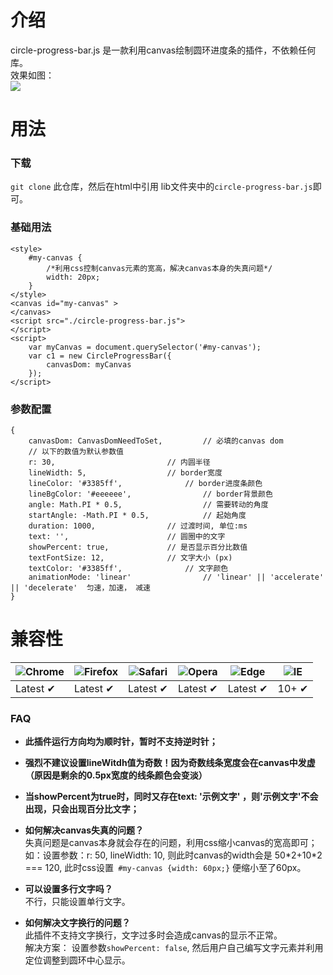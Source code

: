 # 介绍
circle-progress-bar.js 是一款利用canvas绘制圆环进度条的插件，不依赖任何库。    
效果如图：   
![](http://owbd0ue91.bkt.clouddn.com/aabc.gif)
# 用法
### 下载
`git clone` 此仓库，然后在html中引用 lib文件夹中的`circle-progress-bar.js`即可。
### 基础用法
```
<style>
	#my-canvas {
		/*利用css控制canvas元素的宽高，解决canvas本身的失真问题*/
		width: 20px; 
	}
</style>
<canvas id="my-canvas" > 
</canvas>
<script src="./circle-progress-bar.js">
</script>
<script>
	var myCanvas = document.querySelector('#my-canvas');
	var c1 = new CircleProgressBar({
		canvasDom: myCanvas
	});
</script>
```
### 参数配置

```
{
	canvasDom: CanvasDomNeedToSet, 		   // 必填的canvas dom 
	// 以下的数值为默认参数值
	r: 30,				           // 内圆半径
	lineWidth: 5, 				   // border宽度
	lineColor: '#3385ff', 		   	   // border进度条颜色
	lineBgColor: '#eeeeee',        		   // border背景颜色
	angle: Math.PI * 0.5,          		   // 需要转动的角度
	startAngle: -Math.PI * 0.5,    		   // 起始角度
	duration: 1000,				   // 过渡时间, 单位:ms
	text: '',    				   // 圆圈中的文字
	showPercent: true, 			   // 是否显示百分比数值
	textFontSize: 12, 			   // 文字大小 (px)
	textColor: '#3385ff', 		  	   // 文字颜色
	animationMode: 'linear'        		   // 'linear' || 'accelerate' || 'decelerate'  匀速，加速， 减速
}
```

# 兼容性

![Chrome](https://raw.github.com/alrra/browser-logos/master/src/chrome/chrome_48x48.png) | ![Firefox](https://raw.github.com/alrra/browser-logos/master/src/firefox/firefox_48x48.png) | ![Safari](https://raw.github.com/alrra/browser-logos/master/src/safari/safari_48x48.png) | ![Opera](https://raw.github.com/alrra/browser-logos/master/src/opera/opera_48x48.png) | ![Edge](https://raw.github.com/alrra/browser-logos/master/src/edge/edge_48x48.png) | ![IE](https://raw.github.com/alrra/browser-logos/master/src/archive/internet-explorer_9-11/internet-explorer_9-11_48x48.png) 
--- | --- | --- | --- | --- | ---
Latest ✔ | Latest ✔ | Latest ✔ | Latest ✔ | Latest ✔ | 10+ ✔ 

### FAQ
* **此插件运行方向均为顺时针，暂时不支持逆时针；**

* **强烈不建议设置lineWitdh值为奇数！因为奇数线条宽度会在canvas中发虚（原因是剩余的0.5px宽度的线条颜色会变淡）**

* **当showPercent为true时，同时又存在text: '示例文字' ，则'示例文字'不会出现，只会出现百分比文字；**  
 
* **如何解决canvas失真的问题？**   
失真问题是canvas本身就会存在的问题，利用css缩小canvas的宽高即可；   
如：设置参数：r: 50, lineWidth: 10, 则此时canvas的width会是 50*2+10\*2 === 120, 此时css设置`	#my-canvas {width: 60px;}` 便缩小至了60px。

* **可以设置多行文字吗？**   
不行，只能设置单行文字。

* **如何解决文字换行的问题？**   
此插件不支持文字换行，文字过多时会造成canvas的显示不正常。   
解决方案： 设置参数`showPercent: false`, 然后用户自己编写文字元素并利用定位调整到圆环中心显示。
